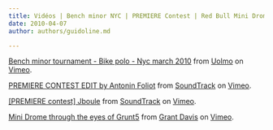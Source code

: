 ```yaml
---
title: Vidéos | Bench minor NYC | PREMIERE Contest | Red Bull Mini Drome
date: 2010-04-07
author: authors/guidoline.md

---
```

[Bench minor tournament - Bike polo - Nyc march 2010](http://vimeo.com/10724596) from [Uolmo](http://vimeo.com/user1214048) on [Vimeo](http://vimeo.com).

[PREMIERE CONTEST EDIT by Antonin Foliot](http://vimeo.com/10620328) from [SoundTrack](http://vimeo.com/soundtrackparis) on [Vimeo](http://vimeo.com).

[\[PREMIERE contest\] Jboule](http://vimeo.com/10677616) from [SoundTrack](http://vimeo.com/soundtrackparis) on [Vimeo](http://vimeo.com).

[Mini Drome through the eyes of Grunt5](http://vimeo.com/10689111) from [Grant Davis](http://vimeo.com/grunt5) on [Vimeo](http://vimeo.com).